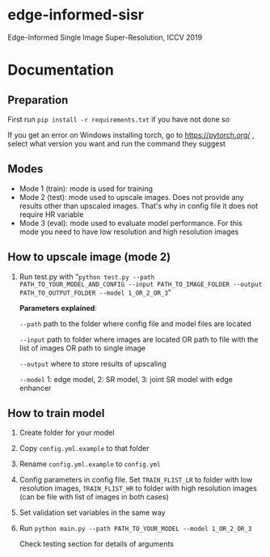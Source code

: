 # edge-informed-sisr

Edge-Informed Single Image Super-Resolution, ICCV 2019

# Documentation

## Preparation

First run ```pip install -r requirements.txt``` if you have not done so

   If you get an error on Windows installing torch, go to https://pytorch.org/ , select what version you want and run the command they suggest

## Modes

- Mode 1 (train): mode is used for training
- Mode 2 (test): mode used to upscale images. Does not provide any results other than upscaled images. That's why in config file it does not require HR variable
- Mode 3 (eval): mode used to evaluate model performance. For this mode you need to have low resolution and high resolution images

## How to upscale image (mode 2)

1. Run test.py with "```python test.py --path PATH_TO_YOUR_MODEL_AND_CONFIG --input PATH_TO_IMAGE_FOLDER --output PATH_TO_OUTPUT_FOLDER --model 1_OR_2_OR_3```"

    **Parameters explained**:

   ```--path``` path to the folder where config file and model files are located

   ```--input``` path to folder where images are located OR path to file with the list of images OR path to single image

   ```--output``` where to store results of upscaling

   ```--model``` 1: edge model, 2: SR model, 3: joint SR model with edge enhancer

## How to train model

1. Create folder for your model
2. Copy ```config.yml.example``` to that folder
3. Rename ```config.yml.example``` to ```config.yml```
4. Config parameters in config file. Set ```TRAIN_FLIST_LR``` to folder with low resolution images, ```TRAIN_FLIST_HR``` to folder with high resolution images (can be file with list of images in both cases)
5. Set validation set variables in the same way
6. Run ```python main.py --path PATH_TO_YOUR_MODEL --model 1_OR_2_OR_3```

     Check testing section for details of arguments